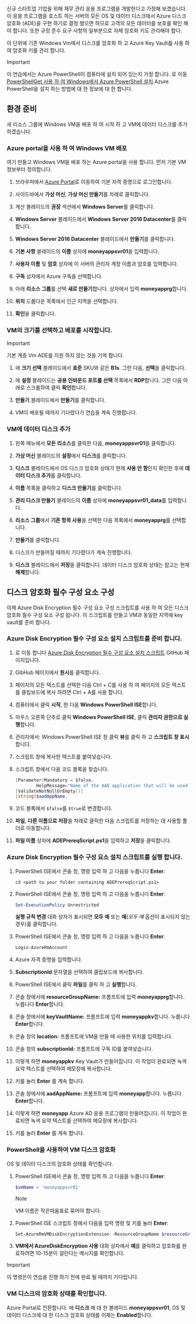 신규 스타트업 기업을 위해 재무 관리 응용 프로그램을 개발한다고 가정해 보겠습니다. 이 응용 프로그램을 호스트 하는 서버의 모든 OS 및 데이터 디스크에서 Azure 디스크 암호화 (ADE)을 구현 하기로 결정 했으면 하므로 고객의 모든 데이터를 보호를 확인 해야 합니다. 또한 규정 준수 요구 사항의 일부분으로 자체 암호화 키도 관리해야 합다.

이 단위에 기존 Windows Vm에서 디스크를 암호화 하 고 Azure Key Vault를 사용 하 여 암호화 키를 관리 합니다.

> [!IMPORTANT] 
> 이 연습에서는 Azure PowerShell이 컴퓨터에 설치 되어 있는지 가정 합니다. 로 이동 [PowerShellGet 사용 하 여 Windows에서 Azure PowerShell 설치](https://docs.microsoft.com/powershell/azure/install-azurerm-ps?view=azurermps-6.7.0) Azure PowerShell을 설치 하는 방법에 대 한 정보에 대 한 합니다.

## <a name="prepare-the-environment"></a>환경 준비

새 리소스 그룹에 Windows VM을 배포 하 여 시작 하 고 VM에 데이터 디스크를 추가 하겠습니다.

### <a name="deploy-windows-vm-using-the-azure-portal"></a>Azure portal을 사용 하 여 Windows VM 배포

여기 만들고 Windows VM을 배포 하는 Azure portal을 사용 합니다. 먼저 기본 VM 정보부터 정의합니다.

1. 브라우저에서 [Azure Portal](http://portal.azure.com)로 이동하여 기본 자격 증명으로 로그인합니다.

1. 사이드바에서 **가상 머신**, **가상 머신 만들기**를 차례로 클릭합니다.

1. 계산 블레이드의 **권장** 섹션에서 **Windows Server**를 클릭합니다.

1. **Windows Server** 블레이드에서 **Windows Server 2016 Datacenter**를 클릭합니다.

1. **Windows Server 2016 Datacenter** 블레이드에서 **만들기**를 클릭합니다.

1. **기본 사항** 블레이드의 **이름** 상자에 **moneyappsvr01**을 입력합니다.

1. **사용자 이름** 및 **암호** 상자에 이 서버의 관리자 계정 이름과 암호를 입력합니다.

1. **구독** 상자에서 Azure 구독을 선택합니다.

1. 아래 **리소스 그룹**를 선택 **새로 만들기**합니다. 상자에서 입력 **moneyapprg**합니다.

1. **위치** 드롭다운 목록에서 인근 지역을 선택합니다.

1. **확인**을 클릭합니다.

### <a name="choose-a-size-for-the-vm-and-start-the-deployment"></a>VM의 크기를 선택하고 배포를 시작합니다.

> [!IMPORTANT]
> 기본 계층 Vm ADE를 지원 하지 않는 것을 기억 합니다.

1. 에 **크기 선택** 블레이드에서 **표준** SKU와 같은 **B1s**. 그런 다음, **선택**을 클릭합니다.

1. 에 **설정** 블레이드는 **공용 인바운드 포트를 선택** 목록에서 **RDP**합니다. 그런 다음 아래로 스크롤하여 클릭 **확인**합니다.

1. **만들기** 블레이드에서 **만들기**를 클릭합니다.

1. VM이 배포될 때까지 기다렸다가 연습을 계속 진행합니다.

### <a name="add-a-data-disk-to-the-vm"></a>VM에 데이터 디스크 추가

1. 왼쪽 메뉴에서 **모든 리소스**를 클릭한 다음, **moneyappsvr01**을 클릭합니다.

1. **가상 머신** 블레이드의 **설정**에서 **디스크**를 클릭합니다.

1. **디스크** 블레이드에서 OS 디스크 암호화 상태가 현재 **사용 안 함**인지 확인한 후에 **데이터 디스크 추가**를 클릭합니다.

1. **이름** 목록을 클릭하고 **디스크 만들기**를 클릭합니다.

1. **관리 디스크 만들기** 블레이드의 **이름** 상자에 **moneyappsvr01_data**를 입력합니다.

1. **리소스 그룹**에서 **기존 항목 사용**을 선택한 다음 목록에서 **moneyapprg**를 선택합니다.

1. **만들기**를 클릭합니다.

1. 디스크가 만들어질 때까지 기다렸다가 계속 진행합니다.

1. **디스크** 블레이드에서 **저장**을 클릭합니다. 데이터 디스크 암호화 상태는 참고는 현재 **해제**합니다.

## <a name="configure-disk-encryption-prerequisites"></a>디스크 암호화 필수 구성 요소 구성

이제 Azure Disk Encryption 필수 구성 요소 구성 스크립트를 사용 하 여 모든 디스크 암호화 필수 구성 요소 구성 됩니다. 이 스크립트를 만들고 VM과 동일한 지역에 key vault를 준비 합니다.

### <a name="prepare-the-azure-disk-encryption-prerequisite-setup-script"></a>Azure Disk Encryption 필수 구성 요소 설치 스크립트를 준비 합니다.

1. 로 이동 합니다 [Azure Disk Encryption 필수 구성 요소 설치 스크립트](https://github.com/Azure/azure-powershell/blob/master/src/ResourceManager/Compute/Commands.Compute/Extension/AzureDiskEncryption/Scripts/AzureDiskEncryptionPreRequisiteSetup.ps1) GitHub 페이지입니다.

1. GibHub 페이지에서 **원시**를 클릭합니다.

1. 페이지의 모든 텍스트를 선택한 다음 Ctrl + C를 사용 하 여 페이지의 모든 텍스트를 클립보드에 복사 하려면 Ctrl + A를 사용 합니다.

1. 컴퓨터에서 클릭 **시작**, 한 다음 **Windows PowerShell ISE**합니다.

1. 마우스 오른쪽 단추로 클릭 **Windows PowerShell ISE**, 클릭 **관리자 권한으로 실행**합니다.

1. 관리자에서: Windows PowerShell ISE 창 클릭 **뷰**를 클릭 하 고 **스크립트 창 표시**합니다.

1. 스크립트 창에 복사한 텍스트를 붙여넣습니다.

1. 스크립트 창에서 다음 코드 블록을 찾습니다.

    ```powershell
    [Parameter(Mandatory = $false,
            HelpMessage="Name of the AAD application that will be used to write secrets to KeyVault. A new application with this name will be created if one doesn't exist. If this app already exists, pass aadClientSecret parameter to the script")]
    [ValidateNotNullOrEmpty()]
    [string]$aadAppName,
    ```
1. 코드 블록에서 `$false`를 `$true`로 변경합니다.

1. **파일**, **다른 이름으로 저장**을 차례로 클릭한 다음 스크립트를 저장하는 데 사용할 폴더로 이동합니다.

1. **파일 이름** 상자에 **ADEPrereqScript.ps1**을 입력하고 **저장**을 클릭합니다.

### <a name="run-the-azure-disk-encryption-prerequisite-setup-script"></a>Azure Disk Encryption 필수 구성 요소 설치 스크립트를 실행 합니다.

1. PowerShell ISE에서 콘솔 창, 명령 입력 하 고 다음을 누릅니다 **Enter**:

   ```console
   cd <path to your folder containing ADEPrereqScript.ps1>
   ```

1. PowerShell ISE에서 콘솔 창, 명령 입력 하 고 다음을 누릅니다 **Enter**:

   ```powershell
   Set-ExecutionPolicy Unrestricted
   ```

   **실행 규칙 변경** 대화 상자가 표시되면 **모두 예** 또는 **예**(_모두 예_ 옵션이 표시되지 않는 경우)를 클릭합니다.

1. PowerShell ISE에서 콘솔 창, 명령 입력 하 고 다음을 누릅니다 **Enter**:

   ```powershell
   Login-AzureRmAccount
   ```

1. Azure 자격 증명을 입력합니다.

1. **SubscriptionId** 문자열을 선택하여 클립보드에 복사합니다.

1. PowerShell ISE에서 클릭 **파일**를 클릭 하 고 **실행**합니다.

1. 콘솔 창에서에 **resourceGroupName:** 프롬프트에 입력 **moneyapprg**합니다. 누릅니다 **Enter**합니다.

1. 콘솔 창에서에 **keyVaultName:** 프롬프트에 입력 **moneyappkv**합니다. 누릅니다 **Enter**합니다.

1. 콘솔 창의 **location:** 프롬프트에 VM을 만들 때 사용한 위치를 입력합니다.

1. 콘솔 창의 **subscriptionId:** 프롬프트에 구독 ID를 붙여넣습니다.

1. 이렇게 하면 **moneyappkv** Key Vault가 만들어집니다. 이 작업이 완료되면 녹색 요약 텍스트를 선택하여 메모장에 복사합니다.

1. 키를 눌러 **Enter** 를 계속 합니다.

1. 콘솔 창에서에 **aadAppName:** 프롬프트에 입력 **moneyapp**합니다. 누릅니다 **Enter**합니다.

1. 이렇게 하면 **moneyapp** Azure AD 응용 프로그램이 만들어집니다. 이 작업이 완료되면 녹색 요약 텍스트를 선택하여 메모장에 복사합니다.

1. 키를 눌러 **Enter** 를 계속 합니다.

### <a name="encrypt-your-vm-disks-with-powershell"></a>PowerShell을 사용하여 VM 디스크 암호화

OS 및 데이터 디스크의 암호화 상태를 확인합니다.

1. PowerShell ISE에서 콘솔 창, 명령 입력 하 고 다음을 누릅니다 **Enter**:

    ```powershell
    $vmName = 'moneyappsvr01'
    ```

    > [!NOTE]
    > VM 이름은 작은따옴표로 묶어야 합니다.

1. PowerShell ISE 스크립트 창에서 다음을 입력 명령 및 키를 눌러 **Enter**:

    ```powershell
    Set-AzureRmVMDiskEncryptionExtension -ResourceGroupName $resourceGroupName -VMName $vmName -AadClientID $aadClientID -AadClientSecret $aadClientSecret -DiskEncryptionKeyVaultUrl $diskEncryptionKeyVaultUrl -DiskEncryptionKeyVaultId $keyVaultResourceId -VolumeType All
    ```

1. **VM에서 AzureDiskEncryption 사용** 대화 상자에서 **예**를 클릭하고 암호화를 완료하려면 10-15분이 걸린다는 메시지를 확인합니다.

>[!IMPORTANT]
> 이 명령은이 연습을 진행 하기 전에 완료 될 때까지 기다립니다.

### <a name="verify-the-encryption-status-of-your-vm-disks"></a>VM 디스크의 암호화 상태를 확인합니다.

Azure Portal로 전환합니다. 에 **디스크** 에 대 한 블레이드 **moneyappsvr01**, OS 및 데이터 디스크에 대 한 디스크 암호화 상태를 이제는 **Enabled**합니다.
